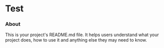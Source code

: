 Test
====

### About

This is your project's README.md file. It helps users understand what your
project does, how to use it and anything else they may need to know.
